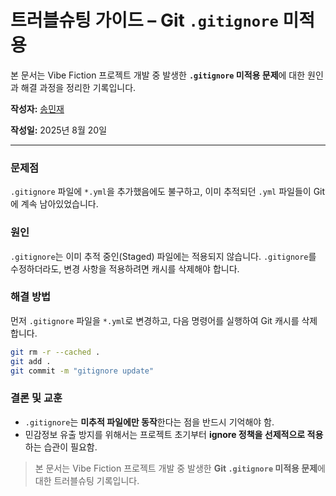 # 트러블슈팅 가이드 – Git `.gitignore` 미적용

본 문서는 Vibe Fiction 프로젝트 개발 중 발생한 **`.gitignore` 미적용 문제**에 대한 원인과 해결 과정을 정리한 기록입니다.

**작성자:** [송민재](https://github.com/songkey06)

**작성일:** 2025년 8월 20일

---

### 문제점
`.gitignore` 파일에 `*.yml`을 추가했음에도 불구하고, 이미 추적되던 `.yml` 파일들이 Git에 계속 남아있었습니다.

### 원인
`.gitignore`는 이미 추적 중인(Staged) 파일에는 적용되지 않습니다. `.gitignore`를 수정하더라도, 변경 사항을 적용하려면 캐시를 삭제해야 합니다.

### 해결 방법
먼저 `.gitignore` 파일을 `*.yml`로 변경하고, 다음 명령어를 실행하여 Git 캐시를 삭제합니다.
```bash
git rm -r --cached .
git add .
git commit -m "gitignore update"
```

### 결론 및 교훈

* `.gitignore`는 **미추적 파일에만 동작**한다는 점을 반드시 기억해야 함.
* 민감정보 유출 방지를 위해서는 프로젝트 초기부터 **ignore 정책을 선제적으로 적용**하는 습관이 필요함.

> 본 문서는 Vibe Fiction 프로젝트 개발 중 발생한 **Git `.gitignore` 미적용 문제**에 대한 트러블슈팅 기록입니다.
